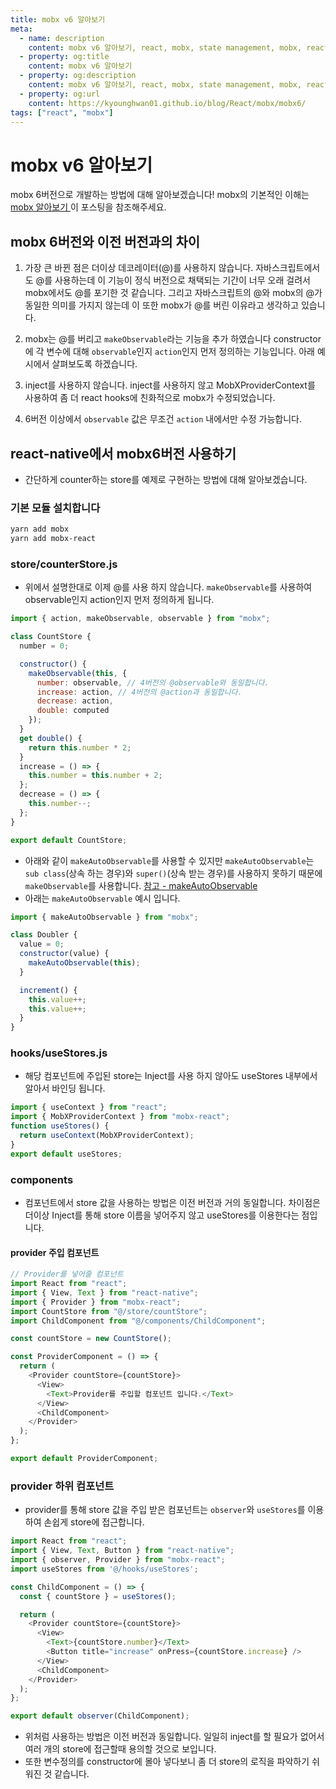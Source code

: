 ```yaml
---
title: mobx v6 알아보기
meta:
  - name: description
    content: mobx v6 알아보기, react, mobx, state management, mobx, react, async, runInAction, observable, computed, action, autorun
  - property: og:title
    content: mobx v6 알아보기
  - property: og:description
    content: mobx v6 알아보기, react, mobx, state management, mobx, react, async, runInAction, observable, computed, action, autorun
  - property: og:url
    content: https://kyounghwan01.github.io/blog/React/mobx/mobx6/
tags: ["react", "mobx"]
---
```


# mobx v6 알아보기

mobx 6버전으로 개발하는 방법에 대해 알아보겠습니다! mobx의 기본적인 이해는 [mobx 알아보기
](https://kyounghwan01.github.io/blog/React/mobx/basic/)이 포스팅을 참조해주세요.

## mobx 6버전와 이전 버전과의 차이

1. 가장 큰 바뀐 점은 더이상 데코레이터(@)를 사용하지 않습니다. 자바스크립트에서도 @를 사용하는데 이 기능이 정식 버전으로 채택되는 기간이 너무 오래 걸려서 mobx에서도 @를 포기한 것 같습니다. 그리고 자바스크립트의 @와 mobx의 @가 동일한 의미를 가지지 않는데 이 또한 mobx가 @를 버린 이유라고 생각하고 있습니다.

2. mobx는 @를 버리고 `makeObservable`라는 기능을 추가 하였습니다 constructor에 각 변수에 대해 `observable`인지 `action`인지 먼저 정의하는 기능입니다. 아래 예시에서 살펴보도록 하겠습니다.

3. inject를 사용하지 않습니다. inject를 사용하지 않고 MobXProviderContext를 사용하여 좀 더 react hooks에 친화적으로 mobx가 수정되었습니다.

4. 6버전 이상에서 `observable` 값은 무조건 `action` 내에서만 수정 가능합니다.

## react-native에서 mobx6버전 사용하기

- 간단하게 counter하는 store를 예제로 구현하는 방법에 대해 알아보겠습니다.

### 기본 모듈 설치합니다

```bash
yarn add mobx
yarn add mobx-react
```

### store/counterStore.js

- 위에서 설명한대로 이제 @를 사용 하지 않습니다. `makeObservable`를 사용하여 observable인지 action인지 먼저 정의하게 됩니다.

```js
import { action, makeObservable, observable } from "mobx";

class CountStore {
  number = 0;

  constructor() {
    makeObservable(this, {
      number: observable, // 4버전의 @observable와 동일합니다.
      increase: action, // 4버전의 @action과 동일합니다.
      decrease: action,
      double: computed
    });
  }
  get double() {
    return this.number * 2;
  }
  increase = () => {
    this.number = this.number + 2;
  };
  decrease = () => {
    this.number--;
  };
}

export default CountStore;
```

- 아래와 같이 `makeAutoObservable`를 사용할 수 있지만 `makeAutoObservable`는 `sub class`(상속 하는 경우)와 `super()`(상속 받는 경우)를 사용하지 못하기 때문에 `makeObservable`를 사용합니다. [참고 - makeAutoObservable](https://ko.mobx.js.org/observable-state.html#makeautoobservable)
- 아래는 `makeAutoObservable` 예시 입니다.

```js
import { makeAutoObservable } from "mobx";

class Doubler {
  value = 0;
  constructor(value) {
    makeAutoObservable(this);
  }

  increment() {
    this.value++;
    this.value++;
  }
}
```

### hooks/useStores.js

- 해당 컴포넌트에 주입된 store는 Inject를 사용 하지 않아도 useStores 내부에서 알아서 바인딩 됩니다.

```js
import { useContext } from "react";
import { MobXProviderContext } from "mobx-react";
function useStores() {
  return useContext(MobXProviderContext);
}
export default useStores;
```

### components

- 컴포넌트에서 store 값을 사용하는 방법은 이전 버전과 거의 동일합니다. 차이점은 더이상 Inject를 통해 store 이름을 넣어주지 않고 useStores를 이용한다는 점입니다.

#### provider 주입 컴포넌트

```js
// Provider를 넣어줄 컴포넌트
import React from "react";
import { View, Text } from "react-native";
import { Provider } from "mobx-react";
import CountStore from "@/store/countStore";
import ChildComponent from "@/components/ChildComponent";

const countStore = new CountStore();

const ProviderComponent = () => {
  return (
    <Provider countStore={countStore}>
      <View>
        <Text>Provider를 주입할 컴포넌트 입니다.</Text>
      </View>
      <ChildComponent>
    </Provider>
  );
};

export default ProviderComponent;
```

### provider 하위 컴포넌트

- provider를 통해 store 값을 주입 받은 컴포넌트는 `observer`와 `useStores`를 이용하여 손쉽게 store에 접근합니다.

```js
import React from "react";
import { View, Text, Button } from "react-native";
import { observer, Provider } from "mobx-react";
import useStores from '@/hooks/useStores';

const ChildComponent = () => {
  const { countStore } = useStores();

  return (
    <Provider countStore={countStore}>
      <View>
        <Text>{countStore.number}</Text>
        <Button title="increase" onPress={countStore.increase} />
      </View>
      <ChildComponent>
    </Provider>
  );
};

export default observer(ChildComponent);
```

- 위처럼 사용하는 방법은 이전 버전과 동일합니다. 일일히 inject를 할 필요가 없어서 여러 개의 store에 접근할때 용의할 것으로 보입니다.
- 또한 변수정의를 constructor에 몰아 넣다보니 좀 더 store의 로직을 파악하기 쉬워진 것 같습니다.

<TagLinks />

<Comment />
